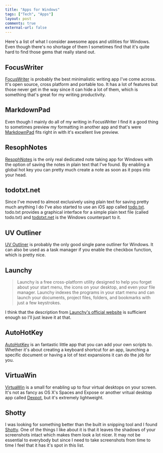 ```yaml
---
title: "Apps for Windows"
tags: ["Tech", "Apps"]
layout: post
comments: true
external-url: false
---
```


Here's a list of what I consider awesome apps and utilities for Windows. Even though there's no shortage of them I sometimes find that it's quite hard to find those gems that really stand out.

## FocusWriter

[FocusWriter](http://gottcode.org/focuswriter/) is probably the best minimalistic writing app I've come across. It's open source, cross platform and portable too. It has a lot of features but those never get in the way since it can hide a lot of them, which is something that's great for my writing productivity.

## MarkdownPad

Even though I mainly do all of my writing in FocusWriter I find it a good thing to sometimes preview my formatting in another app and that's were [MarkdownPad](http://markdownpad.com/) fits right in with it's excellent live preview.

## ResophNotes

[ResophNotes](http://resoph.com/ResophNotes/Welcome.html) is the only real dedicated note taking app for Windows with the option of saving the notes in plain text that I've found. By enabling a global hot key you can pretty much create a note as soon as it pops into your head.

## todotxt.net

Since I've moved to almost exclusively using plain text for saving pretty much anything I do I've also started to use an iOS app called [todo.txt](http://todotxt.com/). todo.txt provides a graphical interface for a simple plain text file (called todo.txt) and [todotxt.net](http://benrhughes.com/todotxt.net/) is the Windows counterpart to it.

## UV Outliner

[UV Outliner](http://uvoutliner.com/) is probably the only good single pane outliner for Windows. It can also be used as a task manager if you enable the  checkbox function, which is pretty nice.

## Launchy

> Launchy is a free cross-platform utility designed to help you forget about your start menu, the icons on your desktop, and even your file manager. Launchy indexes the programs in your start menu and can launch your documents, project files, folders, and bookmarks with just a few keystrokes.

I think that the description from [Launchy's official website](http://launchy.net/) is sufficient enough so I'll just leave it at that.

## AutoHotKey

[AutoHotKey](http://www.autohotkey.com/) is an fantastic little app that you can add your own scripts to. Whether it's about creating a keyboard shortcut for an app, launching a specific document or having a lot of text expansions it can do the job for you.

## VirtuaWin

[VirtuaWin](http://virtuawin.sourceforge.net/) is a small for enabling up to four virtual desktops on your screen. It's not as fancy as OS X's Spaces and Expose or another vritual desktop app called [Dexpot](http://dexpot.de/), but it's extremely lightweight.

## Shotty

I was looking for something better than the built in snipping tool and I found [Shotty](http://shotty.devs-on.net/en/Overview.aspx). One of the things I like about it is that it leaves the shadows of your screenshots intact which makes them look a lot nicer. It may not be essential to everybody but since I need to take screenshots from time to time I feel that it has it's spot in this list.
